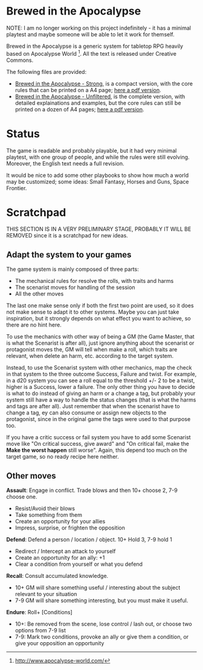 
# Brewed in the Apocalypse

NOTE: I am no longer working on this project indefinitely - it has a minimal
playtest and maybe someone will be able to let it work for themself.

Brewed in the Apocalypse is a generic system for tabletop RPG heavily based on
Apocalypse World [^1]. All the text is released under Creative Commons.

The following files are provided:
- [Brewed in the Apocalypse - Strong](bita-strong.md), is a compact version, with
  the core rules that can be printed on a A4 page;
  [here a pdf version](https://github.com/pocomane/brewed-in-the-apocalypse/releases/latest/download/bita-strong.pdf).
- [Brewed in the Apocalypse - Unfiltered](bita.md), is the complete version, with
  detailed explainations and examples, but the core rules can still be printed
  on a dozen of A4 pages; [here a pdf version](https://github.com/pocomane/brewed-in-the-apocalypse/releases/latest/download/bita.pdf).

[^1]: http://www.apocalypse-world.com/

# Status

The game is readable and probably playable, but it had very minimal playtest,
with one group of people, and while the rules were still evolving.  Moreover,
the English text needs a full revision.

It would be nice to add some other playbooks to show how much a world may
be customized; some ideas: Small Fantasy, Horses and Guns, Space Frontier.

# Scratchpad

THIS SECTION IS IN A VERY PRELIMINARY STAGE, PROBABLY IT WILL BE REMOVED since
it is a scratchpad for new ideas.

## Adapt the system to your games

The game system is mainly composed of three parts:

- The mechanical rules for resolve the rolls, with traits and harms
- The scenarist moves for handling of the session
- All the other moves

The last one make sense only if both the first two point are used, so it does
not make sense to adapt it to other systems. Maybe you can just take inspiration,
but it strongly depends on what effect you want to achieve, so there are no
hint here.

To use the mechanics with other way of being a GM (the Game Master, that is
what the Scenarist is after all), just ignore anything about the scenarist or
protagonist moves the, GM will tell when make a roll, which traits are
relevant, when delete an harm, etc. according to the target system.

Instead, to use the Scenarist system with other mechanics, map the check in
that system to the three outcome Success, Failure and twist. For example, in a
d20 system you can see a roll equal to the threshold +/- 2 to be a twist,
higher is a Success, lower a failure. The only other thing you have to decide
is what to do instead of giving an harm or a change a tag, but probably your
system still have a way to handle the status changes (that is what the harms
and tags are after all). Just remember that when the scenarist have to change a
tag, ey can also consume or assign new objects to the protagonist, since in the
original game the tags were used to that purpose too.

If you have a critic success or fail system you have to add some Scenarist move
like "On critical success, give award" and "On critical fail, make the __Make
the worst happen__ still worse". Again, this depend too much on the target
game, so no ready recipe here neither.


## Other moves

__Assault__: Engage in conflict. Trade blows and then 10+ choose 2, 7-9 choose one.

- Resist/Avoid their blows
- Take something from them
- Create an opportunity for your allies
- Impress, surprise, or frighten the opposition

__Defend__: Defend a person / location / object. 10+ Hold 3, 7-9 hold 1

- Redirect / Intercept an attack to yourself
- Create an opportunity for an ally: +1
- Clear a condition from yourself or what you defend

__Recall__: Consult accumulated knowledge.

- 10+ GM will share something useful / interesting about the subject relevant to your situation
- 7-9 GM will share something interesting, but you must make it useful.

__Endure__: Roll+ [Conditions]

- 10+: Be removed from the scene, lose control / lash out, or choose two options from 7-9 list
- 7-9: Mark two conditions, provoke an ally or give them a condition, or give your opposition an opportunity
